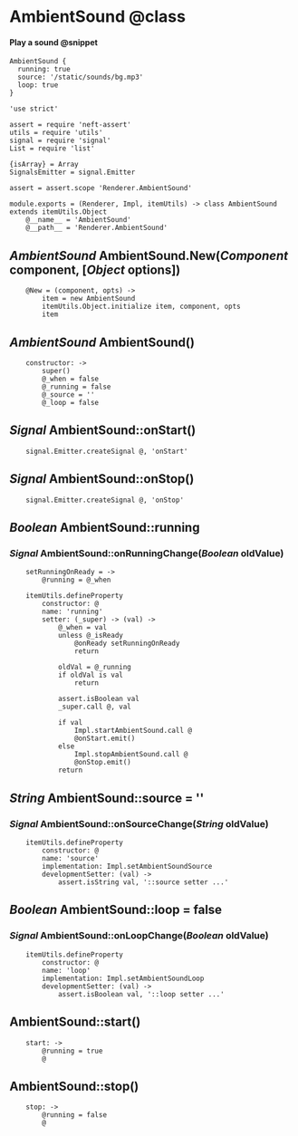 AmbientSound @class
============

#### Play a sound @snippet

```
AmbientSound {
  running: true
  source: '/static/sounds/bg.mp3'
  loop: true
}
```

	'use strict'

	assert = require 'neft-assert'
	utils = require 'utils'
	signal = require 'signal'
	List = require 'list'

	{isArray} = Array
	SignalsEmitter = signal.Emitter

	assert = assert.scope 'Renderer.AmbientSound'

	module.exports = (Renderer, Impl, itemUtils) -> class AmbientSound extends itemUtils.Object
		@__name__ = 'AmbientSound'
		@__path__ = 'Renderer.AmbientSound'

*AmbientSound* AmbientSound.New(*Component* component, [*Object* options])
--------------------------------------------------------------------------

		@New = (component, opts) ->
			item = new AmbientSound
			itemUtils.Object.initialize item, component, opts
			item

*AmbientSound* AmbientSound()
-----------------------------

		constructor: ->
			super()
			@_when = false
			@_running = false
			@_source = ''
			@_loop = false

*Signal* AmbientSound::onStart()
--------------------------------

		signal.Emitter.createSignal @, 'onStart'

*Signal* AmbientSound::onStop()
-------------------------------

		signal.Emitter.createSignal @, 'onStop'

*Boolean* AmbientSound::running
-------------------------------

### *Signal* AmbientSound::onRunningChange(*Boolean* oldValue)

		setRunningOnReady = ->
			@running = @_when

		itemUtils.defineProperty
			constructor: @
			name: 'running'
			setter: (_super) -> (val) ->
				@_when = val
				unless @_isReady
					@onReady setRunningOnReady
					return

				oldVal = @_running
				if oldVal is val
					return

				assert.isBoolean val
				_super.call @, val

				if val
					Impl.startAmbientSound.call @
					@onStart.emit()
				else
					Impl.stopAmbientSound.call @
					@onStop.emit()
				return

*String* AmbientSound::source = ''
----------------------------------

### *Signal* AmbientSound::onSourceChange(*String* oldValue)

		itemUtils.defineProperty
			constructor: @
			name: 'source'
			implementation: Impl.setAmbientSoundSource
			developmentSetter: (val) ->
				assert.isString val, '::source setter ...'

*Boolean* AmbientSound::loop = false
------------------------------------

### *Signal* AmbientSound::onLoopChange(*Boolean* oldValue)

		itemUtils.defineProperty
			constructor: @
			name: 'loop'
			implementation: Impl.setAmbientSoundLoop
			developmentSetter: (val) ->
				assert.isBoolean val, '::loop setter ...'

AmbientSound::start()
---------------------

		start: ->
			@running = true
			@

AmbientSound::stop()
--------------------

		stop: ->
			@running = false
			@
